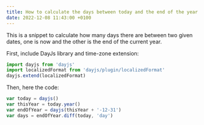 ```yaml
---
title: How to calculate the days between today and the end of the year using DayJs
date: 2022-12-08 11:43:00 +0100
---
```




This is a snippet to calculate how many days there are between two given dates, one is now and the other is the end of the current year.

First, include DayJs library and time-zone extension:

```js
import dayjs from 'dayjs'
import localizedFormat from 'dayjs/plugin/localizedFormat'
dayjs.extend(localizedFormat)
```

Then, here the code:

```js
var today = dayjs()
var thisYear = today.year()
var endOfYear = dayjs(thisYear + '-12-31')
var days = endOfYear.diff(today, 'day')
```

